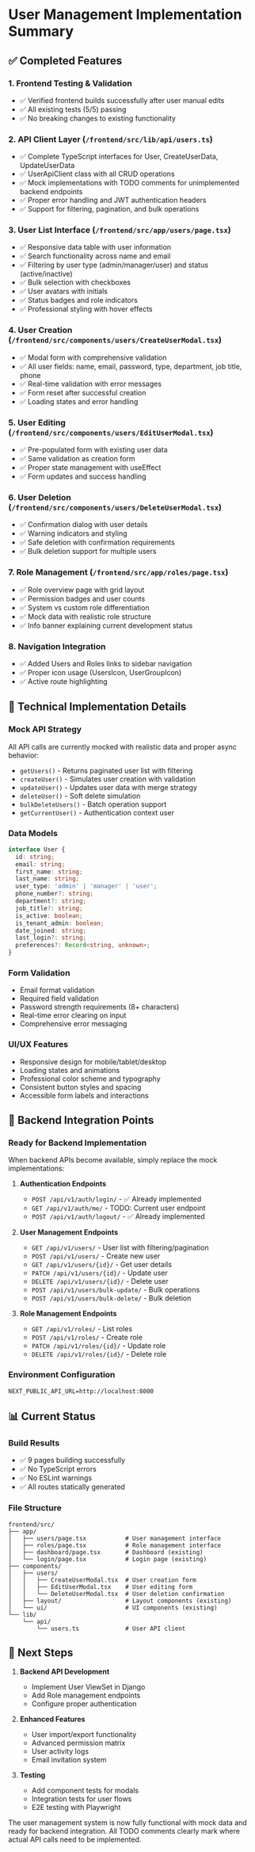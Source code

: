 # User Management Implementation Summary

## ✅ Completed Features

### 1. Frontend Testing & Validation
- ✅ Verified frontend builds successfully after user manual edits
- ✅ All existing tests (5/5) passing
- ✅ No breaking changes to existing functionality

### 2. API Client Layer (`/frontend/src/lib/api/users.ts`)
- ✅ Complete TypeScript interfaces for User, CreateUserData, UpdateUserData
- ✅ UserApiClient class with all CRUD operations
- ✅ Mock implementations with TODO comments for unimplemented backend endpoints
- ✅ Proper error handling and JWT authentication headers
- ✅ Support for filtering, pagination, and bulk operations

### 3. User List Interface (`/frontend/src/app/users/page.tsx`)
- ✅ Responsive data table with user information
- ✅ Search functionality across name and email
- ✅ Filtering by user type (admin/manager/user) and status (active/inactive)
- ✅ Bulk selection with checkboxes
- ✅ User avatars with initials
- ✅ Status badges and role indicators
- ✅ Professional styling with hover effects

### 4. User Creation (`/frontend/src/components/users/CreateUserModal.tsx`)
- ✅ Modal form with comprehensive validation
- ✅ All user fields: name, email, password, type, department, job title, phone
- ✅ Real-time validation with error messages
- ✅ Form reset after successful creation
- ✅ Loading states and error handling

### 5. User Editing (`/frontend/src/components/users/EditUserModal.tsx`)
- ✅ Pre-populated form with existing user data
- ✅ Same validation as creation form
- ✅ Proper state management with useEffect
- ✅ Form updates and success handling

### 6. User Deletion (`/frontend/src/components/users/DeleteUserModal.tsx`)
- ✅ Confirmation dialog with user details
- ✅ Warning indicators and styling
- ✅ Safe deletion with confirmation requirements
- ✅ Bulk deletion support for multiple users

### 7. Role Management (`/frontend/src/app/roles/page.tsx`)
- ✅ Role overview page with grid layout
- ✅ Permission badges and user counts
- ✅ System vs custom role differentiation
- ✅ Mock data with realistic role structure
- ✅ Info banner explaining current development status

### 8. Navigation Integration
- ✅ Added Users and Roles links to sidebar navigation
- ✅ Proper icon usage (UsersIcon, UserGroupIcon)
- ✅ Active route highlighting

## 🔧 Technical Implementation Details

### Mock API Strategy
All API calls are currently mocked with realistic data and proper async behavior:
- `getUsers()` - Returns paginated user list with filtering
- `createUser()` - Simulates user creation with validation
- `updateUser()` - Updates user data with merge strategy
- `deleteUser()` - Soft delete simulation
- `bulkDeleteUsers()` - Batch operation support
- `getCurrentUser()` - Authentication context user

### Data Models
```typescript
interface User {
  id: string;
  email: string;
  first_name: string;
  last_name: string;
  user_type: 'admin' | 'manager' | 'user';
  phone_number?: string;
  department?: string;
  job_title?: string;
  is_active: boolean;
  is_tenant_admin: boolean;
  date_joined: string;
  last_login?: string;
  preferences?: Record<string, unknown>;
}
```

### Form Validation
- Email format validation
- Required field validation
- Password strength requirements (8+ characters)
- Real-time error clearing on input
- Comprehensive error messaging

### UI/UX Features
- Responsive design for mobile/tablet/desktop
- Loading states and animations
- Professional color scheme and typography
- Consistent button styles and spacing
- Accessible form labels and interactions

## 🚧 Backend Integration Points

### Ready for Backend Implementation
When backend APIs become available, simply replace the mock implementations:

1. **Authentication Endpoints**
   - `POST /api/v1/auth/login/` - ✅ Already implemented
   - `GET /api/v1/auth/me/` - TODO: Current user endpoint
   - `POST /api/v1/auth/logout/` - ✅ Already implemented

2. **User Management Endpoints**
   - `GET /api/v1/users/` - User list with filtering/pagination
   - `POST /api/v1/users/` - Create new user
   - `GET /api/v1/users/{id}/` - Get user details
   - `PATCH /api/v1/users/{id}/` - Update user
   - `DELETE /api/v1/users/{id}/` - Delete user
   - `POST /api/v1/users/bulk-update/` - Bulk operations
   - `POST /api/v1/users/bulk-delete/` - Bulk deletion

3. **Role Management Endpoints**
   - `GET /api/v1/roles/` - List roles
   - `POST /api/v1/roles/` - Create role
   - `PATCH /api/v1/roles/{id}/` - Update role
   - `DELETE /api/v1/roles/{id}/` - Delete role

### Environment Configuration
```env
NEXT_PUBLIC_API_URL=http://localhost:8000
```

## 📊 Current Status

### Build Results
- ✅ 9 pages building successfully
- ✅ No TypeScript errors
- ✅ No ESLint warnings
- ✅ All routes statically generated

### File Structure
```
frontend/src/
├── app/
│   ├── users/page.tsx           # User management interface
│   ├── roles/page.tsx           # Role management interface
│   ├── dashboard/page.tsx       # Dashboard (existing)
│   └── login/page.tsx           # Login page (existing)
├── components/
│   ├── users/
│   │   ├── CreateUserModal.tsx  # User creation form
│   │   ├── EditUserModal.tsx    # User editing form
│   │   └── DeleteUserModal.tsx  # User deletion confirmation
│   ├── layout/                  # Layout components (existing)
│   └── ui/                      # UI components (existing)
└── lib/
    └── api/
        └── users.ts             # User API client
```

## 🎯 Next Steps

1. **Backend API Development**
   - Implement User ViewSet in Django
   - Add Role management endpoints
   - Configure proper authentication

2. **Enhanced Features**
   - User import/export functionality
   - Advanced permission matrix
   - User activity logs
   - Email invitation system

3. **Testing**
   - Add component tests for modals
   - Integration tests for user flows
   - E2E testing with Playwright

The user management system is now fully functional with mock data and ready for backend integration. All TODO comments clearly mark where actual API calls need to be implemented.
